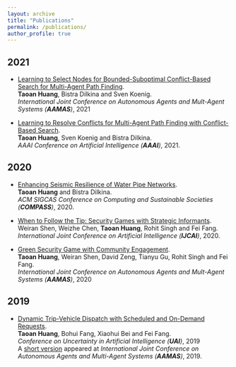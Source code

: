 ```yaml
---
layout: archive
title: "Publications"
permalink: /publications/
author_profile: true
---
```


## 2021  
* [Learning to Select Nodes for Bounded-Suboptimal Conflict-Based Search for Multi-Agent Path Finding](https://taoanhuang.github.io/files/aamas21b.pdf).                     
    **Taoan Huang**, Bistra Dilkina and Sven Koenig.    
    <i>International Joint Conference on Autonomous Agents and Mult-Agent Systems (**AAMAS**)</i>, 2021        
    

* [Learning to Resolve Conflicts for Multi-Agent Path Finding with Conflict-Based Search](https://taoanhuang.github.io/files/aaai21c.pdf).         
    **Taoan Huang**, Sven Koenig and Bistra Dilkina.    
    <i>AAAI Conference on Artificial Intelligence (**AAAI**)</i>, 2021.     
 
## 2020

* [Enhancing Seismic Resilience of Water Pipe Networks](https://taoanhuang.github.io/files/compass20.pdf).         
    **Taoan Huang** and Bistra Dilkina.    
    <i>ACM SIGCAS Conference on Computing and Sustainable Societies (**COMPASS**)</i>, 2020.    
    

* [ When to Follow the Tip: Security Games with Strategic Informants](https://taoanhuang.github.io/files/ijcai20.pdf).         
    Weiran Shen, Weizhe Chen, **Taoan Huang**, Rohit Singh and Fei Fang.        
    <i>International Joint Conference on Artificial Intelligence (**IJCAI**)</i>, 2020.    


* [Green Security Game with Community Engagement](https://taoanhuang.github.io/files/aamas20.pdf).                     
    **Taoan Huang**, Weiran Shen, David Zeng, Tianyu Gu, Rohit Singh and Fei Fang.        
    <i>International Joint Conference on Autonomous Agents and Mult-Agent Systems (**AAMAS**)</i>, 2020        
    
## 2019


* [Dynamic Trip-Vehicle Dispatch with Scheduled and On-Demand Requests](https://taoanhuang.github.io/files/uai19.pdf).                     
    **Taoan Huang**, Bohui Fang, Xiaohui Bei and Fei Fang.        
    <i>Conference on Uncertainty in Artificial Intelligence (**UAI**)</i>, 2019        
    A [short version](https://taoanhuang.github.io/files/aamas19EA.pdf) appeared at <i>International Joint Conference on Autonomous Agents and Multi-Agent Systems (**AAMAS**)</i>, 2019. 
    
